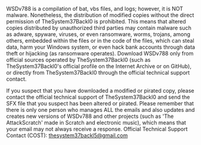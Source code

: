 WSDv788 is a compilation of bat, vbs files, and logs; however, it is NOT malware. Nonetheless, the distribution of modified copies without the direct permission of TheSystem37Backl0 is prohibited. This means that altered copies distributed by unauthorized third parties may contain malware such as adware, spyware, viruses, or even ransomware, worms, trojans, among others, embedded within the files or in the code of the files, which can steal data, harm your Windows system, or even hack bank accounts through data theft or hijacking (as ransomware operates). Download WSDv788 only from official sources operated by TheSystem37Backl0 (such as TheSystem37Backl0's official profile on the Internet Archive or on GitHub), or directly from TheSystem37Backl0 through the official technical support contact.


If you suspect that you have downloaded a modified or pirated copy, please contact the official technical support of TheSystem37Backl0 and send the SFX file that you suspect has been altered or pirated. Please remember that there is only one person who manages ALL the emails and also updates and creates new versions of WSDv788 and other projects (such as 'The AttackScratch' made in Scratch and electronic music), which means that your email may not always receive a response. Official Technical Support Contact (COST): thesystem37backl5@gmail.com
